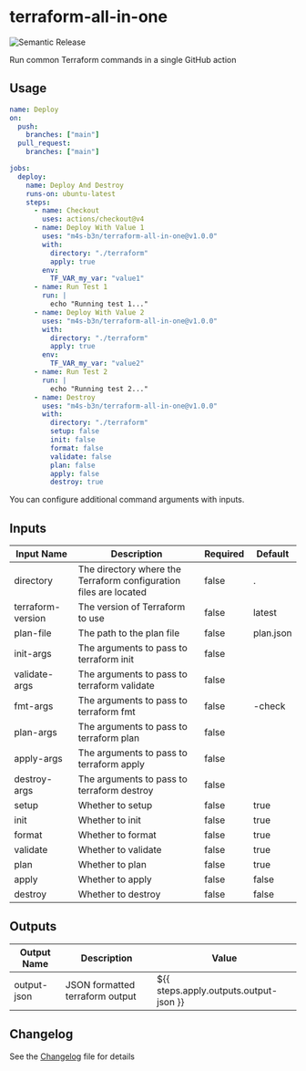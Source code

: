 # terraform-all-in-one

![Semantic Release](https://github.com/m4s-b3n/terraform-all-in-one/actions/workflows/test-and-release.yml/badge.svg)

Run common Terraform commands in a single GitHub action

## Usage

```yaml
name: Deploy
on:
  push:
    branches: ["main"]
  pull_request:
    branches: ["main"]

jobs:
  deploy:
    name: Deploy And Destroy
    runs-on: ubuntu-latest
    steps:
      - name: Checkout
        uses: actions/checkout@v4
      - name: Deploy With Value 1
        uses: "m4s-b3n/terraform-all-in-one@v1.0.0"
        with:          
          directory: "./terraform"
          apply: true
        env:
          TF_VAR_my_var: "value1"
      - name: Run Test 1
        run: |
          echo "Running test 1..."
      - name: Deploy With Value 2
        uses: "m4s-b3n/terraform-all-in-one@v1.0.0"
        with:          
          directory: "./terraform"
          apply: true
        env:
          TF_VAR_my_var: "value2"
      - name: Run Test 2
        run: |
          echo "Running test 2..."
      - name: Destroy
        uses: "m4s-b3n/terraform-all-in-one@v1.0.0"
        with:          
          directory: "./terraform"
          setup: false
          init: false
          format: false
          validate: false
          plan: false
          apply: false
          destroy: true
```

You can configure additional command arguments with inputs. 

## Inputs

| Input Name | Description | Required | Default |
|------------|-------------|----------|---------|
| directory | The directory where the Terraform configuration files are located | false | . |
| terraform-version | The version of Terraform to use | false | latest |
| plan-file | The path to the plan file | false | plan.json |
| init-args | The arguments to pass to terraform init | false |  |
| validate-args | The arguments to pass to terraform validate | false |  |
| fmt-args | The arguments to pass to terraform fmt | false | -check |
| plan-args | The arguments to pass to terraform plan | false |  |
| apply-args | The arguments to pass to terraform apply | false |  |
| destroy-args | The arguments to pass to terraform destroy | false |  |
| setup | Whether to setup | false | true |
| init | Whether to init | false | true |
| format | Whether to format | false | true |
| validate | Whether to validate | false | true |
| plan | Whether to plan | false | true |
| apply | Whether to apply | false | false |
| destroy | Whether to destroy | false | false |

## Outputs

| Output Name | Description | Value |
| --- | --- | --- |
| output-json | JSON formatted terraform output | ${{ steps.apply.outputs.output-json }} |

## Changelog
See the [Changelog](./CHANGELOG.md) file for details